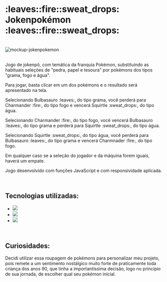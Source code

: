 <h1>:leaves::fire::sweat_drops: Jokenpokémon :leaves::fire::sweat_drops:</h1>
<br>
<img src="" alt="mockup-jokenpokemon">
<br><br>
<p>Jogo de jokenpô, com temática da franquia Pokémon, substituindo as habituais seleções de "pedra, papel e tesoura" por pokémons dos tipos "grama, fogo e água".</p>
<p>Para jogar, basta clicar em um dos pokémons e o resultado será apresentado na tela.</p>
<p>Selecionando Bulbasauro :leaves:, do tipo grama, você perderá para Charmander :fire:, do tipo fogo e vencerá Squirtle :sweat_drops:, do tipo água.</p>
<p>Selecionando Charmander :fire:, do tipo fogo, você vencerá Bulbasauro :leaves:, do tipo grama e perderá para Squirtle :sweat_drops:, do tipo água.</p>
<p>Selecionando Squirtle :sweat_drops:, do tipo água, você perderá para Bulbasauro :leaves:, do tipo grama e vencerá Charmnader :fire:, do tipo fogo.</p>
<p>Em qualquer caso se a seleção do jogador e da máquina forem iguais, haverá um empate.</p>
<p>Jogo desenvolvido com funções JavaScript e com responsividade aplicada.</p>
<br>
<h2>Tecnologias utilizadas:</h2>

- <img src="https://img.shields.io/badge/HTML5-E34F26?style=for-the-badge&logo=html5&logoColor=white">

- <img src="https://img.shields.io/badge/CSS3-1572B6?style=for-the-badge&logo=css3&logoColor=white">

- <img src="https://img.shields.io/badge/JavaScript-F7DF1E?style=for-the-badge&logo=javascript&logoColor=black">
<br>
<h2>Curiosidades:</h2>

<p>Decidi utilizar essa roupagem de pokémons para personalizar meu projeto, pois remete a um sentimento nostálgico muito forte de praticamente toda criança dos anos 90, que tinha a importantíssima decisão, logo no princípio de sua jornada, de escolher qual seu pokémon inicial.</p>
